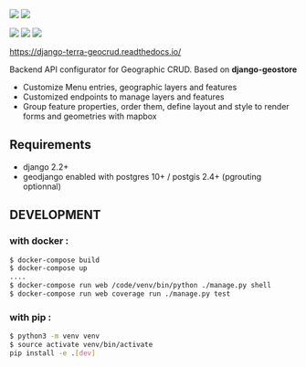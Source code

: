 [![](https://img.shields.io/static/v1?logo=python&label=Python&message=3.6%20|%203.7%20|%203.8%20|%203.9&color=306998&logoColor=white)](https://www.djangoproject.com/)
[![](https://img.shields.io/static/v1?logo=django&label=Django&message=2.2%20|%203.0%20|%203.1%20|%203.2&color=0C4B33&logoColor=white)](https://www.djangoproject.com/)

[![](https://codecov.io/gh/Terralego/django-terra-geocrud/branch/master/graph/badge.svg)](https://codecov.io/gh/Terralego/django-terra-geocrud)
[![](https://api.codeclimate.com/v1/badges/633c620b6dcfc0e18df2/maintainability)](https://codeclimate.com/github/Terralego/django-terra-geocrud/maintainability)
[![](https://travis-ci.org/Terralego/django-terra-geocrud.svg?branch=master)](https://travis-ci.org/Terralego/django-terra-geocrud)

https://django-terra-geocrud.readthedocs.io/

Backend API configurator for Geographic CRUD. Based on **django-geostore**

* Customize Menu entries, geographic layers and features
* Customized endpoints to manage layers and features
* Group feature properties, order them, define layout and style to render forms and geometries with mapbox


## Requirements

* django 2.2+
* geodjango enabled with postgres 10+ / postgis 2.4+ (pgrouting optionnal)

## DEVELOPMENT

### with docker :
```bash
$ docker-compose build
$ docker-compose up
....
$ docker-compose run web /code/venv/bin/python ./manage.py shell
$ docker-compose run web coverage run ./manage.py test
```

### with pip :
```bash
$ python3 -m venv venv
$ source activate venv/bin/activate
pip install -e .[dev]
```
